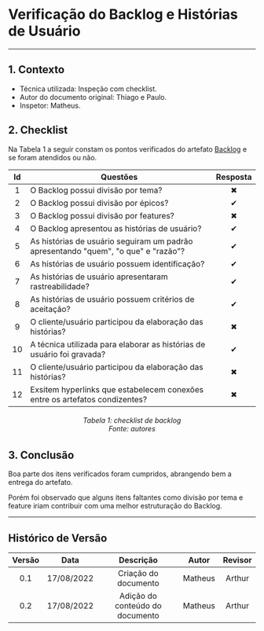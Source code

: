 # Verificação do Backlog e Histórias de Usuário
***

## **1. Contexto**

- Técnica utilizada: Inspeção com checklist.
- Autor do documento original: Thiago e Paulo.
- Inspetor: Matheus.

## **2. Checklist**

Na Tabela 1 a seguir constam os pontos verificados do artefato [Backlog](../../modelagem/backlog/backlog.md) e se foram atendidos ou não.

|Id|Questões|Resposta|
|:---:|---|:---:|
|1|O Backlog possui divisão por tema? |✖ |
|2|O Backlog possui divisão por épicos? |✔ |
|3|O Backlog possui divisão por features? |✖ |
|4|O Backlog apresentou as histórias de usuário? |✔|
|5|As histórias de usuário seguiram um padrão apresentando "quem", "o que" e "razão"? |✔|
|6|As histórias de usuário possuem identificação?|✔|
|7|As histórias de usuário apresentaram rastreabilidade?|✔|
|8|As histórias de usuário possuem critérios de aceitação?|✔|
|9|O cliente/usuário participou da elaboração das histórias?|✖|
|10|A técnica utilizada para elaborar as histórias de usuário foi gravada?|✔|
|11|O cliente/usuário participou da elaboração das histórias?|✖|
|12|Exsitem hyperlinks que estabelecem conexões entre os artefatos condizentes?|✖|

<h6 align = "center">Tabela 1: checklist de backlog<br>
Fonte: autores</h6>

## **3. Conclusão**

Boa parte dos itens verificados foram cumpridos, abrangendo bem a entrega do artefato.

Porém foi observado que alguns itens faltantes como divisão por tema e feature iriam contribuir com uma melhor estruturação do Backlog.


***
## Histórico de Versão

| Versão |    Data    |       Descrição       |     Autor     |    Revisor    |
|:------:|:----------:|:---------------------:|:-------------:|:-------------:|
| 0.1 | 17/08/2022 | Criação do documento | Matheus | Arthur |
| 0.2 | 17/08/2022 | Adição do conteúdo do documento | Matheus | Arthur |
